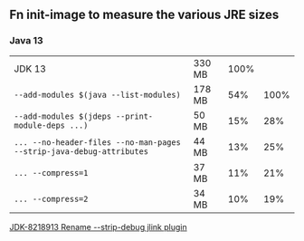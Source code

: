 ## Fn init-image to measure the various JRE sizes

### Java 13

| | | | |
|---|---|---|---|
|JDK 13|330 MB|100%||
|`--add-modules $(java --list-modules)`|178 MB|54%|100%|
|`--add-modules $(jdeps --print-module-deps ...)`|50 MB|15%|28%|
|`... --no-header-files --no-man-pages --strip-java-debug-attributes`|44 MB|13%|25%|
|`... --compress=1`|37 MB|11%|21%|
|`... --compress=2`|34 MB|10%|19%|

[JDK-8218913 Rename --strip-debug jlink plugin](https://bugs.openjdk.java.net/browse/JDK-8218913)
